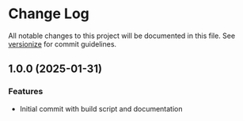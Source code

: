 # Change Log

All notable changes to this project will be documented in this file. See [versionize](https://github.com/versionize/versionize) for commit guidelines.

<a name="1.0.0"></a>
## 1.0.0 (2025-01-31)

### Features

* Initial commit with build script and documentation

